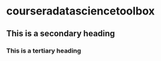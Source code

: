 courseradatasciencetoolbox
=========================
## This is a secondary heading
### This is a tertiary heading
